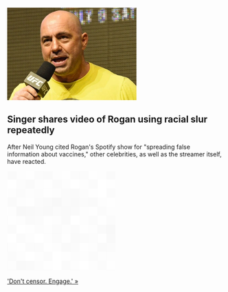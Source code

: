 
![Singer shares video of Rogan using racial slur repeatedly](./20220205175845.png)
## Singer shares video of Rogan using racial slur repeatedly

After Neil Young cited Rogan's Spotify show for "spreading false information about vaccines," other celebrities, as well as the streamer itself, have reacted.

![pic](../square_bg.png)

['Don't censor. Engage.' »](https://www.yahoo.com/entertainment/everything-need-know-joe-rogan-spotify-controversy-covid-19-misinformation-214635308.html)
